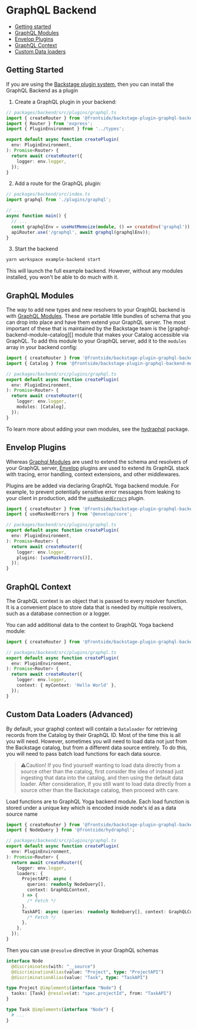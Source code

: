 # GraphQL Backend

- [Getting started](#getting-started)
- [GraphQL Modules](#graphql-modules)
- [Envelop Plugins](#envelop-plugins)
- [GraphQL Context](#graphql-context)
- [Custom Data loaders](#custom-data-loaders-advanced)

## Getting Started

If you are using the [Backstage plugin system](https://backstage.io/docs/plugins/backend-plugin),
then you can install the GraphQL Backend as a plugin

1. Create a GraphQL plugin in your backend:

```ts
// packages/backend/src/plugins/graphql.ts
import { createRouter } from '@frontside/backstage-plugin-graphql-backend';
import { Router } from 'express';
import { PluginEnvironment } from '../types';

export default async function createPlugin(
  env: PluginEnvironment,
): Promise<Router> {
  return await createRouter({
    logger: env.logger,
  });
}
```

2. Add a route for the GraphQL plugin:

```ts
// packages/backend/src/index.ts
import graphql from './plugins/graphql';

// ...
async function main() {
  // ...
  const graphqlEnv = useHotMemoize(module, () => createEnv('graphql'));
  apiRouter.use('/graphql', await graphql(graphqlEnv));
}
```

3. Start the backend

```bash
yarn workspace example-backend start
```

This will launch the full example backend. However, without any modules
installed, you won't be able to do much with it.

## GraphQL Modules

The way to add new types and new resolvers to your GraphQL backend is
with [GraphQL Modules][graphql-modules]. These are portable little
bundles of schema that you can drop into place and have them extend
your GraphQL server. The most important of these that is maintained by
the Backstage team is the [graphql-backend-module-catalog][] module that makes your
Catalog accessible via GraphQL. To add this module to your GraphQL server,
add it to the `modules` array in your backend config:

```ts
import { createRouter } from '@frontside/backstage-plugin-graphql-backend';
import { Catalog } from '@frontside/backstage-plugin-graphql-backend-module-catalog';

// packages/backend/src/plugins/graphql.ts
export default async function createPlugin(
  env: PluginEnvironment,
): Promise<Router> {
  return await createRouter({
    logger: env.logger,
    modules: [Catalog],
  });
}
```

To learn more about adding your own modules, see the [hydraphql][] package.

## Envelop Plugins

Whereas [Graphql Modules][graphql-modules] are used to extend the
schema and resolvers of your GraphQL server, [Envelop][] plugins are
used to extend its GraphQL stack with tracing, error handling, context
extensions, and other middlewares.

Plugins are be added via declaring GraphQL Yoga backend module.
For example, to prevent potentially sensitive error messages from
leaking to your client in production, add the [`useMaskedErrors`][usemaskederrors]
plugin.

```ts
import { createRouter } from '@frontside/backstage-plugin-graphql-backend';
import { useMaskedErrors } from '@envelop/core';

// packages/backend/src/plugins/graphql.ts
export default async function createPlugin(
  env: PluginEnvironment,
): Promise<Router> {
  return await createRouter({
    logger: env.logger,
    plugins: [useMaskedErrors()],
  });
}
```

## GraphQL Context

The GraphQL context is an object that is passed to every resolver
function. It is a convenient place to store data that is needed by
multiple resolvers, such as a database connection or a logger.

You can add additional data to the context to GraphQL Yoga backend module:

```ts
import { createRouter } from '@frontside/backstage-plugin-graphql-backend';

// packages/backend/src/plugins/graphql.ts
export default async function createPlugin(
  env: PluginEnvironment,
): Promise<Router> {
  return await createRouter({
    logger: env.logger,
    context: { myContext: 'Hello World' },
  });
}
```

## Custom Data Loaders (Advanced)

By default, your graphql context will contain a `Dataloader` for retrieving
records from the Catalog by their GraphQL ID. Most of the time this is all you
will need. However, sometimes you will need to load data not just from the
Backstage catalog, but from a different data source entirely. To do this, you
will need to pass batch load functions for each data source.

> ⚠️Caution! If you find yourself wanting to load data directly from a
> source other than the catalog, first consider the idea of instead
> just ingesting that data into the catalog, and then using the
> default data loader. After consideration, If you still want to load
> data directly from a source other than the Backstage catalog, then
> proceed with care.

Load functions are to GraphQL Yoga backend module. Each load function
is stored under a unique key which is encoded inside node's id as a data
source name

```ts
import { createRouter } from '@frontside/backstage-plugin-graphql-backend';
import { NodeQuery } from '@frontside/hydraphql';

// packages/backend/src/plugins/graphql.ts
export default async function createPlugin(
  env: PluginEnvironment,
): Promise<Router> {
  return await createRouter({
    logger: env.logger,
    loaders: {
      ProjectAPI: async (
        queries: readonly NodeQuery[],
        context: GraphQLContext,
      ) => {
        /* Fetch */
      },
      TaskAPI: async (queries: readonly NodeQuery[], context: GraphQLContext) => {
        /* Fetch */
      },
    },
  });
}
```

Then you can use `@resolve` directive in your GraphQL schemas

```graphql
interface Node
  @discriminates(with: "__source")
  @discriminationAlias(value: "Project", type: "ProjectAPI")
  @discriminationAlias(value: "Task", type: "TaskAPI")

type Project @implements(interface "Node") {
  tasks: [Task] @resolve(at: "spec.projectId", from: "TaskAPI")
}

type Task @implements(interface "Node") {
  # ...
}
```

[graphql]: https://graphql.org
[envelop]: https://the-guild.dev/graphql/envelop
[graphql-modules]: https://the-guild.dev/graphql/modules
[graphql-catalog]: ../graphql-backend-module-catalog/README.md
[hydraphql]: https://github.com/thefrontside/HydraphQL/blob/main/README.md
[backstage-catalog]: https://backstage.io/docs/features/software-catalog/software-catalog-overview
[usemaskederrors]: https://the-guild.dev/graphql/envelop/plugins/use-masked-errors
